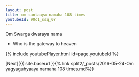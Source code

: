 ```yaml
---
layout: post
title: om santaaya namaha 108 times
youtubeId: 90c1_ssq_0Y
---
```

 
 
Om Swarga dwaraya nama 
 
 -  Who is the gateway to heaven 
 
  
 
  
 
 
 
 
 
 


{% include youtubePlayer.html id=page.youtubeId %}
 
[Next]({{ site.baseurl }}{% link  split2/_posts/2016-05-24-Om yagyaguhyaaya namaha 108 times.md%})
 
